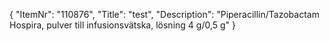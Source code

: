 {
  "ItemNr": "110876",
  "Title": "test",
  "Description": "Piperacillin/Tazobactam Hospira, pulver till infusionsvätska, lösning 4 g/0,5 g"
}